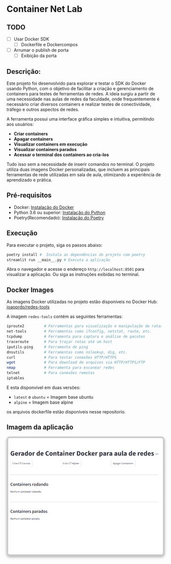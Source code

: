 
# Container Net Lab
## TODO

- [ ] Usar Docker SDK 
  - [ ] Dockerfile e Dockercompos
- [ ] Arrumar o publish de porta
  - [ ] Exibição da porta  

## Descrição:

Este projeto foi desenvolvido para explorar e testar o SDK do Docker usando Python, com o objetivo de facilitar a criação e gerenciamento de containers para testes de ferramentas de redes. A ideia surgiu a partir de uma necessidade nas aulas de redes da faculdade, onde frequentemente é necessário criar diversos containers e realizar testes de conectividade, tráfego e outros aspectos de redes.

A ferramenta possui uma interface gráfica simples e intuitiva, permitindo aos usuários:
- **Criar containers**
- **Apagar containers**
- **Visualizar containers em execução**
- **Visualizar containers parados**
- **Acessar o terminal dos containers ao cria-los**

Tudo isso sem a necessidade de inserir comandos no terminal. O projeto utiliza duas imagens Docker personalizadas, que incluem as principais ferramentas de rede utilizadas em sala de aula, otimizando a experiência de aprendizado e prática.

## Pré-requisitos

- Docker: [Instalação do Docker](https://docs.docker.com/get-docker/)
- Python 3.6 ou superior: [Instalação do Python](https://www.python.org/downloads/)
- Poetry(Recomendado): [Instalação do Poetry](https://python-poetry.org/docs/)

## Execução

Para executar o projeto, siga os passos abaixo:
```bash
poetry install #  Instala as dependências do projeto com poetry
streamlit run __main__.py # Executa a aplicação
```
Abra o navegador e acesse o endereço `http://localhost:8501` para visualizar a aplicação. Ou siga as instruções exibidas no terminal.

## Docker Images
As imagens Docker utilizadas no projeto estão disponíveis no Docker Hub:
[joaoprdo/redes-tools](https://hub.docker.com/repository/docker/joaoprdo/redes-tools/general)

A imagem `redes-tools` contém as seguintes ferramentas:
```bash
iproute2         # Ferramentas para visualização e manipulação de rotas e interfaces
net-tools        # Ferramentas como ifconfig, netstat, route, etc.
tcpdump          # Ferramenta para captura e análise de pacotes
traceroute       # Para traçar rotas até um host
iputils-ping     # Ferramenta de ping
dnsutils         # Ferramentas como nslookup, dig, etc.
curl             # Para testar conexões HTTP/HTTPS
wget             # Para download de arquivos via HTTP/HTTPS/FTP
nmap             # Ferramenta para escanear redes
telnet           # Para conexões remotas
iptables   
```

E esta disponvivel em duas versões:
- `latest` e `ubuntu` = Imagem base ubuntu
- `alpine` = Imagem base alpine

os  arquivos dockerfile estão disponíveis nesse repositorio.

## Imagem da aplicação

<p align="center">
  <img src="https://github.com/joao-pedro-rdo/container-net-lab/blob/main/images/container-net-lab.png" alt="Imagem" style="border: 5px solid rgba(0, 0, 0, 0.2); border-radius: 10px; box-shadow: 0 4px 8px rgba(0, 0, 0, 0.3);"/>
</p>





